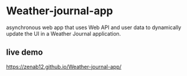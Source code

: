 # Weather-journal-app
asynchronous web app that uses Web API and user data to dynamically update the UI in a Weather Journal application.


## live demo 
 https://zenab12.github.io/Weather-journal-app/
